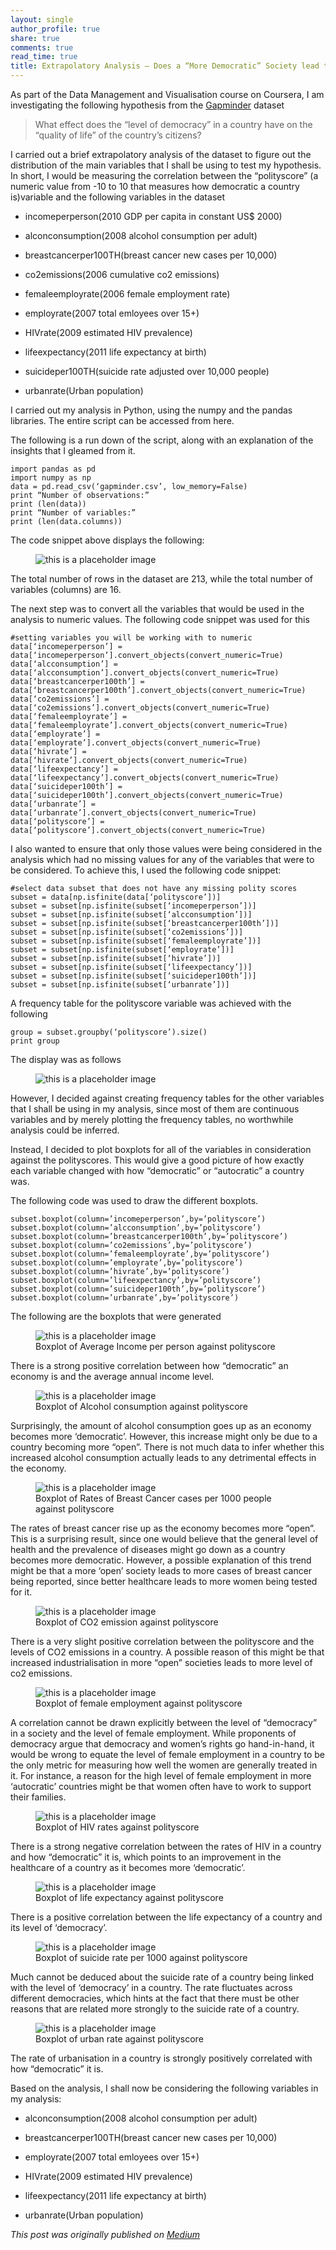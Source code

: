 ```yaml
---
layout: single 
author_profile: true
share: true 
comments: true
read_time: true
title: Extrapolatory Analysis — Does a “More Democratic” Society lead to an improvement in the “quality of life”?
---  
```


As part of the Data Management and Visualisation course on Coursera, I am investigating the following hypothesis from the [Gapminder](https://www.gapminder.org/) dataset

> What effect does the “level of democracy” in a country have on the “quality of life” of the country’s citizens?

I carried out a brief extrapolatory analysis of the dataset to figure out the distribution of the main variables that I shall be using to test my hypothesis. In short, I would be measuring the correlation between the “polityscore” (a numeric value from -10 to 10 that measures how democratic a country is)variable and the following variables in the dataset

* incomeperperson(2010 GDP per capita in constant US$ 2000)

* alconconsumption(2008 alcohol consumption per adult)

* breastcancerper100TH(breast cancer new cases per 10,000)

* co2emissions(2006 cumulative co2 emissions)

* femaleemployrate(2006 female employment rate)

* employrate(2007 total emloyees over 15+)

* HIVrate(2009 estimated HIV prevalence)

* lifeexpectancy(2011 life expectancy at birth)

* suicideper100TH(suicide rate adjusted over 10,000 people)

* urbanrate(Urban population)

I carried out my analysis in Python, using the numpy and the pandas libraries. The entire script can be accessed from here.

The following is a run down of the script, along with an explanation of the insights that I gleamed from it.

```
import pandas as pd
import numpy as np
data = pd.read_csv(‘gapminder.csv’, low_memory=False)
print “Number of observations:”
print (len(data)) 
print “Number of variables:”
print (len(data.columns))
```

The code snippet above displays the following:

<figure>
  <img src="/images/extraanalysisimg.png" alt="this is a placeholder image">
</figure>  

The total number of rows in the dataset are 213, while the total number of variables (columns) are 16.

The next step was to convert all the variables that would be used in the analysis to numeric values. The following code snippet was used for this

```
#setting variables you will be working with to numeric
data[‘incomeperperson’] = data[‘incomeperperson’].convert_objects(convert_numeric=True)
data[‘alcconsumption’] = data[‘alcconsumption’].convert_objects(convert_numeric=True)
data[‘breastcancerper100th’] = data[‘breastcancerper100th’].convert_objects(convert_numeric=True)
data[‘co2emissions’] = data[‘co2emissions’].convert_objects(convert_numeric=True)
data[‘femaleemployrate’] = data[‘femaleemployrate’].convert_objects(convert_numeric=True)
data[‘employrate’] = data[‘employrate’].convert_objects(convert_numeric=True)
data[‘hivrate’] = data[‘hivrate’].convert_objects(convert_numeric=True)
data[‘lifeexpectancy’] = data[‘lifeexpectancy’].convert_objects(convert_numeric=True)
data[‘suicideper100th’] = data[‘suicideper100th’].convert_objects(convert_numeric=True)
data[‘urbanrate’] = data[‘urbanrate’].convert_objects(convert_numeric=True) 
data[‘polityscore’] = data[‘polityscore’].convert_objects(convert_numeric=True)
```

I also wanted to ensure that only those values were being considered in the analysis which had no missing values for any of the variables that were to be considered. To achieve this, I used the following code snippet:

```
#select data subset that does not have any missing polity scores
subset = data[np.isfinite(data[‘polityscore’])] 
subset = subset[np.isfinite(subset[‘incomeperperson’])] 
subset = subset[np.isfinite(subset[‘alcconsumption’])]
subset = subset[np.isfinite(subset[‘breastcancerper100th’])]
subset = subset[np.isfinite(subset[‘co2emissions’])]
subset = subset[np.isfinite(subset[‘femaleemployrate’])]
subset = subset[np.isfinite(subset[‘employrate’])]
subset = subset[np.isfinite(subset[‘hivrate’])]
subset = subset[np.isfinite(subset[‘lifeexpectancy’])]
subset = subset[np.isfinite(subset[‘suicideper100th’])]
subset = subset[np.isfinite(subset[‘urbanrate’])]
```

A frequency table for the polityscore variable was achieved with the following

```
group = subset.groupby(‘polityscore’).size()
print group
```

The display was as follows

<figure>
  <img src="/images/freqtable.png" alt="this is a placeholder image">
</figure> 

However, I decided against creating frequency tables for the other variables that I shall be using in my analysis, since most of them are continuous variables and by merely plotting the frequency tables, no worthwhile analysis could be inferred.

Instead, I decided to plot boxplots for all of the variables in consideration against the polityscores. This would give a good picture of how exactly each variable changed with how “democratic” or “autocratic” a country was.

The following code was used to draw the different boxplots.

```
subset.boxplot(column=’incomeperperson’,by=’polityscore’)
subset.boxplot(column=’alcconsumption’,by=’polityscore’)
subset.boxplot(column=’breastcancerper100th’,by=’polityscore’)
subset.boxplot(column=’co2emissions’,by=’polityscore’)
subset.boxplot(column=’femaleemployrate’,by=’polityscore’)
subset.boxplot(column=’employrate’,by=’polityscore’)
subset.boxplot(column=’hivrate’,by=’polityscore’)
subset.boxplot(column=’lifeexpectancy’,by=’polityscore’)
subset.boxplot(column=’suicideper100th’,by=’polityscore’)
subset.boxplot(column=’urbanrate’,by=’polityscore’)
```

The following are the boxplots that were generated

<figure>
  <img src="/images/boxplot1.png" alt="this is a placeholder image">
  <figcaption>Boxplot of Average Income per person against polityscore
</figcaption>
</figure>  

There is a strong positive correlation between how “democratic” an economy is and the average annual income level.

<figure>
  <img src="/images/boxplot2.png" alt="this is a placeholder image">
  <figcaption>Boxplot of Alcohol consumption against polityscore
</figcaption>
</figure>  

Surprisingly, the amount of alcohol consumption goes up as an economy becomes more ‘democratic’. However, this increase might only be due to a country becoming more “open”. There is not much data to infer whether this increased alcohol consumption actually leads to any detrimental effects in the economy.

<figure>
  <img src="/images/boxplot3.png" alt="this is a placeholder image">
  <figcaption>Boxplot of Rates of Breast Cancer cases per 1000 people against polityscore
</figcaption>
</figure>  

The rates of breast cancer rise up as the economy becomes more “open”. This is a surprising result, since one would believe that the general level of health and the prevalence of diseases might go down as a country becomes more democratic. However, a possible explanation of this trend might be that a more ‘open’ society leads to more cases of breast cancer being reported, since better healthcare leads to more women being tested for it.

<figure>
  <img src="/images/boxplot4.png" alt="this is a placeholder image">
  <figcaption>Boxplot of CO2 emission against polityscore
</figcaption>
</figure>  

There is a very slight positive correlation between the polityscore and the levels of CO2 emissions in a country. A possible reason of this might be that increased industrialisation in more “open” societies leads to more level of co2 emissions.

<figure>
  <img src="/images/boxplot5.png" alt="this is a placeholder image">
  <figcaption>Boxplot of female employment against polityscore
</figcaption>
</figure>  

A correlation cannot be drawn explicitly between the level of “democracy” in a society and the level of female employment. While proponents of democracy argue that democracy and women’s rights go hand-in-hand, it would be wrong to equate the level of female employment in a country to be the only metric for measuring how well the women are generally treated in it. For instance, a reason for the high level of female employment in more ‘autocratic’ countries might be that women often have to work to support their families.

<figure>
  <img src="/images/boxplot6.png" alt="this is a placeholder image">
  <figcaption>Boxplot of HIV rates against polityscore
</figcaption>
</figure>  

There is a strong negative correlation between the rates of HIV in a country and how “democratic” it is, which points to an improvement in the healthcare of a country as it becomes more ‘democratic’.


<figure>
  <img src="/images/boxplot7.png" alt="this is a placeholder image">
  <figcaption>Boxplot of life expectancy against polityscore
</figcaption>
</figure> 

There is a positive correlation between the life expectancy of a country and its level of ‘democracy’.

<figure>
  <img src="/images/boxplot8.png" alt="this is a placeholder image">
  <figcaption>Boxplot of suicide rate per 1000 against polityscore
</figcaption>
</figure> 

Much cannot be deduced about the suicide rate of a country being linked with the level of ‘democracy’ in a country. The rate fluctuates across different democracies, which hints at the fact that there must be other reasons that are related more strongly to the suicide rate of a country.

<figure>
  <img src="/images/boxplot9.png" alt="this is a placeholder image">
  <figcaption>Boxplot of urban rate against polityscore
</figcaption>
</figure> 

The rate of urbanisation in a country is strongly positively correlated with how “democratic” it is.

Based on the analysis, I shall now be considering the following variables in my analysis:

* alconconsumption(2008 alcohol consumption per adult)

* breastcancerper100TH(breast cancer new cases per 10,000)

* employrate(2007 total emloyees over 15+)

* HIVrate(2009 estimated HIV prevalence)

* lifeexpectancy(2011 life expectancy at birth)

* urbanrate(Urban population)

*This post was originally published on [Medium](https://medium.com/@ottoman91/extrapolatory-analysis-does-a-more-democratic-society-lead-to-an-improvement-in-the-quality-of-d9183d884d77)*






